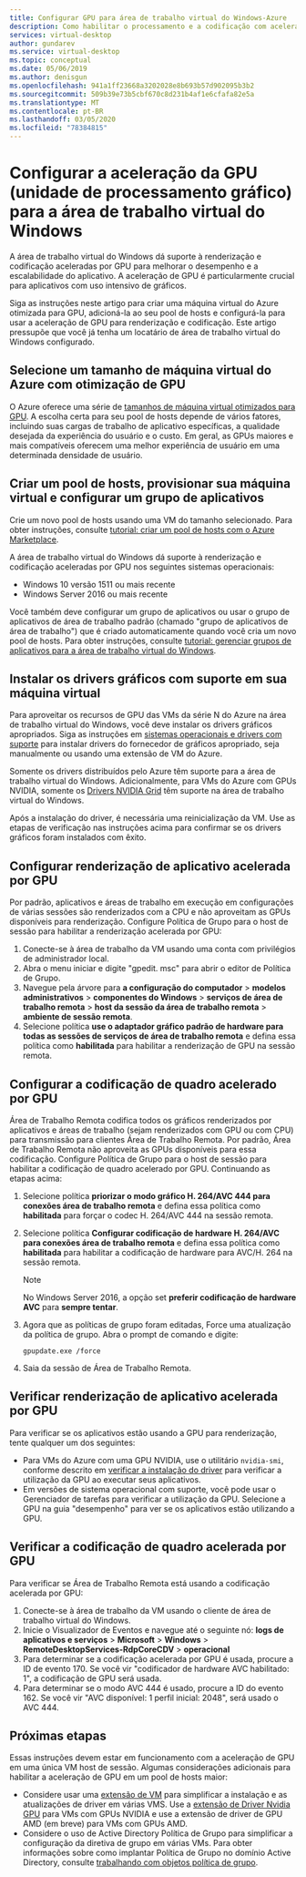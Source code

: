 ```yaml
---
title: Configurar GPU para área de trabalho virtual do Windows-Azure
description: Como habilitar o processamento e a codificação com aceleração de GPU na área de trabalho virtual do Windows.
services: virtual-desktop
author: gundarev
ms.service: virtual-desktop
ms.topic: conceptual
ms.date: 05/06/2019
ms.author: denisgun
ms.openlocfilehash: 941a1ff23668a3202028e8b693b57d902095b3b2
ms.sourcegitcommit: 509b39e73b5cbf670c8d231b4af1e6cfafa82e5a
ms.translationtype: MT
ms.contentlocale: pt-BR
ms.lasthandoff: 03/05/2020
ms.locfileid: "78384815"
---
```

# <a name="configure-graphics-processing-unit-gpu-acceleration-for-windows-virtual-desktop"></a>Configurar a aceleração da GPU (unidade de processamento gráfico) para a área de trabalho virtual do Windows

A área de trabalho virtual do Windows dá suporte à renderização e codificação aceleradas por GPU para melhorar o desempenho e a escalabilidade do aplicativo. A aceleração de GPU é particularmente crucial para aplicativos com uso intensivo de gráficos.

Siga as instruções neste artigo para criar uma máquina virtual do Azure otimizada para GPU, adicioná-la ao seu pool de hosts e configurá-la para usar a aceleração de GPU para renderização e codificação. Este artigo pressupõe que você já tenha um locatário de área de trabalho virtual do Windows configurado.

## <a name="select-a-gpu-optimized-azure-virtual-machine-size"></a>Selecione um tamanho de máquina virtual do Azure com otimização de GPU

O Azure oferece uma série de [tamanhos de máquina virtual otimizados para GPU](/azure/virtual-machines/windows/sizes-gpu). A escolha certa para seu pool de hosts depende de vários fatores, incluindo suas cargas de trabalho de aplicativo específicas, a qualidade desejada da experiência do usuário e o custo. Em geral, as GPUs maiores e mais compatíveis oferecem uma melhor experiência de usuário em uma determinada densidade de usuário.

## <a name="create-a-host-pool-provision-your-virtual-machine-and-configure-an-app-group"></a>Criar um pool de hosts, provisionar sua máquina virtual e configurar um grupo de aplicativos

Crie um novo pool de hosts usando uma VM do tamanho selecionado. Para obter instruções, consulte [tutorial: criar um pool de hosts com o Azure Marketplace](/azure/virtual-desktop/create-host-pools-azure-marketplace).

A área de trabalho virtual do Windows dá suporte à renderização e codificação aceleradas por GPU nos seguintes sistemas operacionais:

* Windows 10 versão 1511 ou mais recente
* Windows Server 2016 ou mais recente

Você também deve configurar um grupo de aplicativos ou usar o grupo de aplicativos de área de trabalho padrão (chamado "grupo de aplicativos de área de trabalho") que é criado automaticamente quando você cria um novo pool de hosts. Para obter instruções, consulte [tutorial: gerenciar grupos de aplicativos para a área de trabalho virtual do Windows](/azure/virtual-desktop/manage-app-groups).

## <a name="install-supported-graphics-drivers-in-your-virtual-machine"></a>Instalar os drivers gráficos com suporte em sua máquina virtual

Para aproveitar os recursos de GPU das VMs da série N do Azure na área de trabalho virtual do Windows, você deve instalar os drivers gráficos apropriados. Siga as instruções em [sistemas operacionais e drivers com suporte](/azure/virtual-machines/windows/sizes-gpu#supported-operating-systems-and-drivers) para instalar drivers do fornecedor de gráficos apropriado, seja manualmente ou usando uma extensão de VM do Azure.

Somente os drivers distribuídos pelo Azure têm suporte para a área de trabalho virtual do Windows. Adicionalmente, para VMs do Azure com GPUs NVIDIA, somente os [Drivers NVIDIA Grid](/azure/virtual-machines/windows/n-series-driver-setup#nvidia-grid-drivers) têm suporte na área de trabalho virtual do Windows.

Após a instalação do driver, é necessária uma reinicialização da VM. Use as etapas de verificação nas instruções acima para confirmar se os drivers gráficos foram instalados com êxito.

## <a name="configure-gpu-accelerated-app-rendering"></a>Configurar renderização de aplicativo acelerada por GPU

Por padrão, aplicativos e áreas de trabalho em execução em configurações de várias sessões são renderizados com a CPU e não aproveitam as GPUs disponíveis para renderização. Configure Política de Grupo para o host de sessão para habilitar a renderização acelerada por GPU:

1. Conecte-se à área de trabalho da VM usando uma conta com privilégios de administrador local.
2. Abra o menu iniciar e digite "gpedit. msc" para abrir o editor de Política de Grupo.
3. Navegue pela árvore para **a configuração do computador** > **modelos administrativos** > **componentes do Windows** > **serviços de área de trabalho remota** > **host da sessão da área de trabalho remota** > **ambiente de sessão remota**.
4. Selecione política **use o adaptador gráfico padrão de hardware para todas as sessões de serviços de área de trabalho remota** e defina essa política como **habilitada** para habilitar a renderização de GPU na sessão remota.

## <a name="configure-gpu-accelerated-frame-encoding"></a>Configurar a codificação de quadro acelerado por GPU

Área de Trabalho Remota codifica todos os gráficos renderizados por aplicativos e áreas de trabalho (sejam renderizados com GPU ou com CPU) para transmissão para clientes Área de Trabalho Remota. Por padrão, Área de Trabalho Remota não aproveita as GPUs disponíveis para essa codificação. Configure Política de Grupo para o host de sessão para habilitar a codificação de quadro acelerado por GPU. Continuando as etapas acima:

1. Selecione política **priorizar o modo gráfico H. 264/AVC 444 para conexões área de trabalho remota** e defina essa política como **habilitada** para forçar o codec H. 264/AVC 444 na sessão remota.
2. Selecione política **Configurar codificação de hardware H. 264/AVC para conexões área de trabalho remota** e defina essa política como **habilitada** para habilitar a codificação de hardware para AVC/H. 264 na sessão remota.

    >[!NOTE]
    >No Windows Server 2016, a opção set **preferir codificação de hardware AVC** para **sempre tentar**.

3. Agora que as políticas de grupo foram editadas, Force uma atualização da política de grupo. Abra o prompt de comando e digite:

    ```batch
    gpupdate.exe /force
    ```

4. Saia da sessão de Área de Trabalho Remota.

## <a name="verify-gpu-accelerated-app-rendering"></a>Verificar renderização de aplicativo acelerada por GPU

Para verificar se os aplicativos estão usando a GPU para renderização, tente qualquer um dos seguintes:

* Para VMs do Azure com uma GPU NVIDIA, use o utilitário `nvidia-smi`, conforme descrito em [verificar a instalação do driver](/azure/virtual-machines/windows/n-series-driver-setup#verify-driver-installation) para verificar a utilização da GPU ao executar seus aplicativos.
* Em versões de sistema operacional com suporte, você pode usar o Gerenciador de tarefas para verificar a utilização da GPU. Selecione a GPU na guia "desempenho" para ver se os aplicativos estão utilizando a GPU.

## <a name="verify-gpu-accelerated-frame-encoding"></a>Verificar a codificação de quadro acelerada por GPU

Para verificar se Área de Trabalho Remota está usando a codificação acelerada por GPU:

1. Conecte-se à área de trabalho da VM usando o cliente de área de trabalho virtual do Windows.
2. Inicie o Visualizador de Eventos e navegue até o seguinte nó: **logs de aplicativos e serviços** > **Microsoft** > **Windows** > **RemoteDesktopServices-RdpCoreCDV** > **operacional**
3. Para determinar se a codificação acelerada por GPU é usada, procure a ID de evento 170. Se você vir "codificador de hardware AVC habilitado: 1", a codificação de GPU será usada.
4. Para determinar se o modo AVC 444 é usado, procure a ID do evento 162. Se você vir "AVC disponível: 1 perfil inicial: 2048", será usado o AVC 444.

## <a name="next-steps"></a>Próximas etapas

Essas instruções devem estar em funcionamento com a aceleração de GPU em uma única VM host de sessão. Algumas considerações adicionais para habilitar a aceleração de GPU em um pool de hosts maior:

* Considere usar uma [extensão de VM](/azure/virtual-machines/extensions/overview) para simplificar a instalação e as atualizações de driver em várias VMS. Use a [extensão de Driver Nvidia GPU](/azure/virtual-machines/extensions/hpccompute-gpu-windows) para VMs com GPUs NVIDIA e use a extensão de driver de GPU AMD (em breve) para VMs com GPUs AMD.
* Considere o uso de Active Directory Política de Grupo para simplificar a configuração da diretiva de grupo em várias VMs. Para obter informações sobre como implantar Política de Grupo no domínio Active Directory, consulte [trabalhando com objetos política de grupo](https://go.microsoft.com/fwlink/p/?LinkId=620889).
